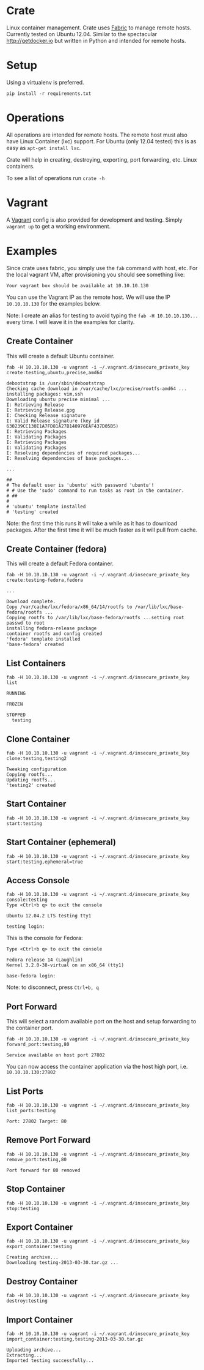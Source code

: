 # Crate
Linux container management.  Crate uses [Fabric](http://fabfile.org) to manage
remote hosts.  Currently tested on Ubuntu 12.04.  Similar to the spectacular http://getdocker.io
but written in Python and intended for remote hosts.

# Setup
Using a virtualenv is preferred.

`pip install -r requirements.txt`

# Operations
All operations are intended for remote hosts.  The remote host must also have
Linux Container (lxc) support.  For Ubuntu (only 12.04 tested) this is as easy
as `apt-get install lxc`.

Crate will help in creating, destroying, exporting, port forwarding, etc. Linux
containers.

To see a list of operations run `crate -h`

# Vagrant
A [Vagrant](http://vagrantup.com) config is also provided for development
and testing.  Simply `vagrant up` to get a working environment.

# Examples
Since crate uses fabric, you simply use the `fab` command with host, etc.  For
the local vagrant VM, after provisioning you should see something like:

```
Your vagrant box should be available at 10.10.10.130

```

You can use the Vagrant IP as the remote host.  We will use the IP `10.10.10.130`
for the examples below.

Note: I create an alias for testing to avoid typing the `fab -H 10.10.10.130...`
every time.  I will leave it in the examples for clarity.

## Create Container
This will create a default Ubuntu container.

```
fab -H 10.10.10.130 -u vagrant -i ~/.vagrant.d/insecure_private_key create:testing,ubuntu,precise,amd64

debootstrap is /usr/sbin/debootstrap
Checking cache download in /var/cache/lxc/precise/rootfs-amd64 ...
installing packages: vim,ssh
Downloading ubuntu precise minimal ...
I: Retrieving Release
I: Retrieving Release.gpg
I: Checking Release signature
I: Valid Release signature (key id 630239CC130E1A7FD81A27B140976EAF437D05B5)
I: Retrieving Packages
I: Validating Packages
I: Retrieving Packages
I: Validating Packages
I: Resolving dependencies of required packages...
I: Resolving dependencies of base packages...

...

##
# The default user is 'ubuntu' with password 'ubuntu'!
# # Use the 'sudo' command to run tasks as root in the container.
# ##
#
# 'ubuntu' template installed
# 'testing' created

```

Note: the first time this runs it will take a while as it has to download
packages.  After the first time it will be much faster as it will pull from cache.

## Create Container (fedora)
This will create a default Fedora container.

```
fab -H 10.10.10.130 -u vagrant -i ~/.vagrant.d/insecure_private_key create:testing-fedora,fedora

...

Download complete.
Copy /var/cache/lxc/fedora/x86_64/14/rootfs to /var/lib/lxc/base-fedora/rootfs ...
Copying rootfs to /var/lib/lxc/base-fedora/rootfs ...setting root passwd to root
installing fedora-release package
container rootfs and config created
'fedora' template installed
'base-fedora' created
```

## List Containers

```
fab -H 10.10.10.130 -u vagrant -i ~/.vagrant.d/insecure_private_key list

RUNNING

FROZEN

STOPPED
  testing

```

## Clone Container

```
fab -H 10.10.10.130 -u vagrant -i ~/.vagrant.d/insecure_private_key clone:testing,testing2

Tweaking configuration
Copying rootfs...
Updating rootfs...
'testing2' created
```

## Start Container

```
fab -H 10.10.10.130 -u vagrant -i ~/.vagrant.d/insecure_private_key start:testing
```

## Start Container (ephemeral)

```
fab -H 10.10.10.130 -u vagrant -i ~/.vagrant.d/insecure_private_key start:testing,ephemeral=true
```

## Access Console

```
fab -H 10.10.10.130 -u vagrant -i ~/.vagrant.d/insecure_private_key console:testing
Type <Ctrl+b q> to exit the console

Ubuntu 12.04.2 LTS testing tty1

testing login:

```

This is the console for Fedora:

```
Type <Ctrl+b q> to exit the console

Fedora release 14 (Laughlin)
Kernel 3.2.0-38-virtual on an x86_64 (tty1)

base-fedora login:
```

Note: to disconnect, press `Ctrl+b, q`

## Port Forward
This will select a random available port on the host and setup forwarding to the
container port.

```
fab -H 10.10.10.130 -u vagrant -i ~/.vagrant.d/insecure_private_key forward_port:testing,80

Service available on host port 27802
```

You can now access the container application via the host high port, i.e. `10.10.10.130:27802`

## List Ports

```
fab -H 10.10.10.130 -u vagrant -i ~/.vagrant.d/insecure_private_key list_ports:testing

Port: 27802 Target: 80

```

## Remove Port Forward

```
fab -H 10.10.10.130 -u vagrant -i ~/.vagrant.d/insecure_private_key remove_port:testing,80

Port forward for 80 removed
```

## Stop Container

```
fab -H 10.10.10.130 -u vagrant -i ~/.vagrant.d/insecure_private_key stop:testing
```

## Export Container

```
fab -H 10.10.10.130 -u vagrant -i ~/.vagrant.d/insecure_private_key export_container:testing

Creating archive...
Downloading testing-2013-03-30.tar.gz ...
```

## Destroy Container

```
fab -H 10.10.10.130 -u vagrant -i ~/.vagrant.d/insecure_private_key destroy:testing
```

## Import Container

```
fab -H 10.10.10.130 -u vagrant -i ~/.vagrant.d/insecure_private_key import_container:testing,testing-2013-03-30.tar.gz

Uploading archive...
Extracting...
Imported testing successfully...
```

